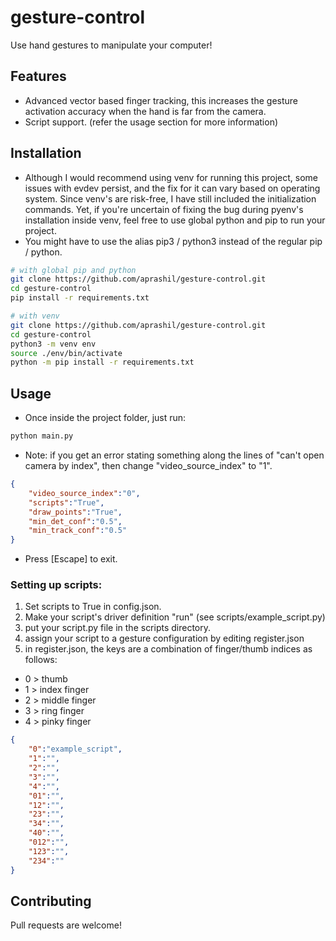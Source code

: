 # gesture-control
Use hand gestures to manipulate your computer!

## Features
- Advanced vector based finger tracking, this increases the gesture activation accuracy when the hand is far from the camera.
- Script support. (refer the usage section for more information)

## Installation

- Although I would recommend using venv for running this project, some issues with evdev persist, and the fix for it can vary based on operating system. Since venv's are risk-free, I have still included the initialization commands. Yet, if you're uncertain of fixing the bug during pyenv's installation inside venv, feel free to use global python and pip to run your project. 
- You might have to use the alias pip3 / python3 instead of the regular pip / python.
```bash
# with global pip and python
git clone https://github.com/aprashil/gesture-control.git
cd gesture-control
pip install -r requirements.txt
```

```bash
# with venv
git clone https://github.com/aprashil/gesture-control.git
cd gesture-control
python3 -m venv env
source ./env/bin/activate
python -m pip install -r requirements.txt
```
## Usage
- Once inside the project folder, just run:
```py
python main.py
```
- Note: if you get an error stating something along the lines of "can't open camera by index", then change "video_source_index" to "1".
```json
{
    "video_source_index":"0",
    "scripts":"True",
    "draw_points":"True",
    "min_det_conf":"0.5",
    "min_track_conf":"0.5"
}
```
- Press [Escape] to exit.
### Setting up scripts:
1) Set scripts to True in config.json.
2) Make your script's driver definition "run" (see scripts/example_script.py)
3) put your script.py file in the scripts directory.
4) assign your script to a gesture configuration by editing register.json
5) in register.json, the keys are a combination of finger/thumb indices as follows:
- 0 > thumb
- 1 > index finger
- 2 > middle finger
- 3 > ring finger
- 4 > pinky finger
```json
{
    "0":"example_script",
    "1":"",
    "2":"",
    "3":"",
    "4":"",
    "01":"",
    "12":"",
    "23":"",
    "34":"",
    "40":"",
    "012":"",
    "123":"",
    "234":""
}
```

## Contributing
Pull requests are welcome!